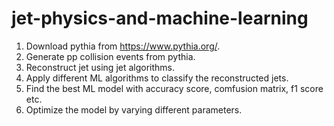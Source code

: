# jet-physics-and-machine-learning


1) Download pythia from https://www.pythia.org/.
2) Generate pp collision events from pythia.
3) Reconstruct jet using jet algorithms.
4) Apply different ML algorithms to classify the reconstructed jets.
5) Find the best ML model with accuracy score, comfusion matrix, f1 score etc.
6) Optimize the model by varying different parameters.
